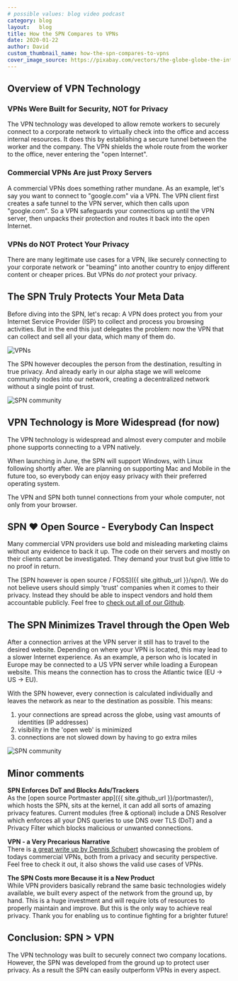 ```yaml
---
# possible values: blog video podcast
category: blog
layout:   blog
title: How the SPN Compares to VPNs
date: 2020-01-22
author: David
custom_thumbnail_name: how-the-spn-compares-to-vpns
cover_image_source: https://pixabay.com/vectors/the-globe-globe-the-internet-free-4790044/
---
```


## Overview of VPN Technology

### VPNs Were Built for Security, NOT for Privacy
The VPN technology was developed to allow remote workers to securely connect to a corporate network to virtually check into the office and access internal resources. It does this by establishing a secure tunnel between the worker and the company. The VPN shields the whole route from the worker to the office, never entering the "open Internet".

### Commercial VPNs Are just Proxy Servers
A commercial VPNs does something rather mundane. As an example, let's say you want to connect to "google.com" via a VPN. The VPN client first creates a safe tunnel to the VPN server, which then calls upon "google.com". So a VPN safeguards your connections up until the VPN server, then unpacks their protection and routes it back into the open Internet.

### VPNs do NOT Protect Your Privacy
There are many legitimate use cases for a VPN, like securely connecting to your corporate network or "beaming" into another country to enjoy different content or cheaper prices. But VPNs do *not* protect your privacy.

## The SPN Truly Protects Your Meta Data

Before diving into the SPN, let's recap: A VPN does protect you from your Internet Service Provider (ISP) to collect and process you browsing activities. But in the end this just delegates the problem: now the VPN that can collect and sell all your data, which many of them do.

![VPNs](https://safing.io/assets/img/spn/vpn-web.png)


The SPN however decouples the person from the destination, resulting in true privacy. And already early in our alpha stage we will welcome community nodes into our network, creating a decentralized network without a single point of trust.

![SPN community](https://safing.io/assets/img/spn/spn-community-web.png)


## VPN Technology is More Widespread (for now)

The VPN technology is widespread and almost every computer and mobile phone supports connecting to a VPN natively.

When launching in June, the SPN will support Windows, with Linux following shortly after. We are planning on supporting Mac and Mobile in the future too, so everybody can enjoy easy privacy with their preferred operating system.

The VPN and SPN both tunnel connections from your whole computer, not only from your browser.

## SPN ♥ Open Source - Everybody Can Inspect
Many commercial VPN providers use bold and misleading marketing claims without any evidence to back it up. The code on their servers and mostly on their clients cannot be investigated. They demand your trust but give little to no proof in return.

The [SPN however is open source / FOSS]({{ site.github_url }}/spn/). We do not believe users should simply 'trust' companies when it comes to their privacy. Instead they should be able to inspect vendors and hold them accountable publicly. Feel free to [check out all of our Github](https://github.com/Safing/).

## The SPN Minimizes Travel through the Open Web

After a connection arrives at the VPN server it still has to travel to the desired website. Depending on where your VPN is located, this may lead to a slower Internet experience. As an example, a person who is located in Europe may be connected to a US VPN server while loading a European website. This means the connection has to cross the Atlantic twice (EU -> US -> EU).

With the SPN however, every connection is calculated individually and leaves the network as near to the destination as possible. This means:

1. your connections are spread across the globe, using vast amounts of identities (IP addresses)
2. visibility in the 'open web' is minimized
3. connections are not slowed down by having to go extra miles

![SPN community](https://safing.io/assets/img/spn/spn-community-web.png)

## Minor comments

**SPN Enforces DoT and Blocks Ads/Trackers**  
As the [open source Portmaster app]({{ site.github_url }}/portmaster/), which hosts the SPN, sits at the kernel, it can add all sorts of amazing privacy features. Current modules (free & optional) include a DNS Resolver which enforces all your DNS queries to use DNS over TLS (DoT) and a Privacy Filter which blocks malicious or unwanted connections.

**VPN - a Very Precarious Narrative**  
There is [a great write up by Dennis Schubert](https://schub.wtf/blog/2019/04/08/very-precarious-narrative.html) showcasing the problem of todays commercial VPNs, both from a privacy and security perspective. Feel free to check it out, it also shows the valid use cases of VPNs.

**The SPN Costs more Because it is a New Product**  
While VPN providers basically rebrand the same basic technologies widely available, we built every aspect of the network from the ground up, by hand. This is a huge investment and will require lots of resources to properly maintain and improve. But this is the only way to achieve real privacy. Thank you for enabling us to continue fighting for a brighter future!

## Conclusion: SPN > VPN

The VPN technology was built to securely connect two company locations. However, the SPN was developed from the ground up to protect user privacy. As a result the SPN can easily outperform VPNs in every aspect.
